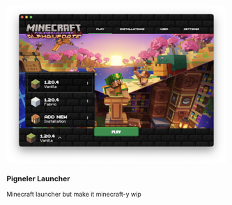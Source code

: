![preview](images/preview.png)

### Pigneler Launcher

Minecraft launcher but make it minecraft-y
wip
